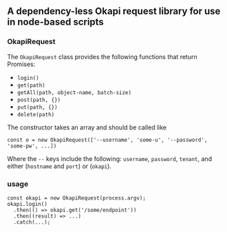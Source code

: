 ## A dependency-less Okapi request library for use in node-based scripts

### OkapiRequest

The `OkapiRequest` class provides the following functions that return Promises:

* `login()`
* `get(path)`
* `getAll(path, object-name, batch-size)`
* `post(path, {})`
* `put(path, {})`
* `delete(path)`

The constructor takes an array and should be called like
```
const o = new OkapiRequest(['--username', 'some-u', '--password', 'some-pw', ...])
```
Where the `--` keys include the following: `username`, `password`, `tenant`,
and either (`hostname` and `port`) or (`okapi`).

### usage

```
const okapi = new OkapiRequest(process.argv);
okapi.login()
  .then(() => okapi.get('/some/endpoint'))
  .then((result) => ...)
  .catch(...);
```
